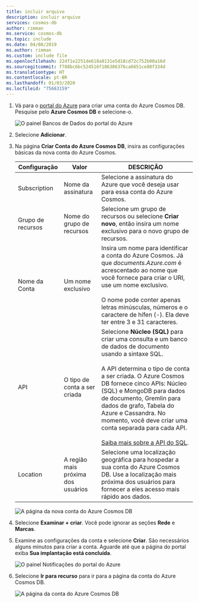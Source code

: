 ```yaml
---
title: incluir arquivo
description: incluir arquivo
services: cosmos-db
author: rimman
ms.service: cosmos-db
ms.topic: include
ms.date: 04/08/2019
ms.author: rimman
ms.custom: include file
ms.openlocfilehash: 22df1e2251de618a0131e5d18cd72c752b00a16d
ms.sourcegitcommit: f788bc6bc524516f186386376ca6651ce80f334d
ms.translationtype: HT
ms.contentlocale: pt-BR
ms.lasthandoff: 01/03/2020
ms.locfileid: "75663159"
---
```

1. Vá para o [portal do Azure](https://portal.azure.com/) para criar uma conta do Azure Cosmos DB. Pesquise pelo **Azure Cosmos DB** e selecione-o.

   ![O painel Bancos de Dados do portal do Azure](./media/cosmos-db-create-dbaccount/create-nosql-db-databases-json-tutorial-1.png)

1. Selecione **Adicionar**.
1. Na página **Criar Conta do Azure Cosmos DB**, insira as configurações básicas da nova conta do Azure Cosmos. 

    |Configuração|Valor|DESCRIÇÃO |
    |---|---|---|
    |Subscription|Nome da assinatura|Selecione a assinatura do Azure que você deseja usar para essa conta do Azure Cosmos. |
    |Grupo de recursos|Nome do grupo de recursos|Selecione um grupo de recursos ou selecione **Criar novo**, então insira um nome exclusivo para o novo grupo de recursos. |
    |Nome da Conta|Um nome exclusivo|Insira um nome para identificar a conta do Azure Cosmos. Já que *documents.Azure.com* é acrescentado ao nome que você fornece para criar o URI, use um nome exclusivo.<br><br>O nome pode conter apenas letras minúsculas, números e o caractere de hífen (-). Ela deve ter entre 3 e 31 caracteres.|
    |API|O tipo de conta a ser criada|Selecione **Núcleo (SQL)** para criar uma consulta e um banco de dados de documento usando a sintaxe SQL. <br><br>A API determina o tipo de conta a ser criada. O Azure Cosmos DB fornece cinco APIs: Núcleo (SQL) e MongoDB para dados de documento, Gremlin para dados de grafo, Tabela do Azure e Cassandra. No momento, você deve criar uma conta separada para cada API. <br><br>[Saiba mais sobre a API do SQL](../articles/cosmos-db/documentdb-introduction.md).|
    |Location|A região mais próxima dos usuários|Selecione uma localização geográfica para hospedar a sua conta do Azure Cosmos DB. Use a localização mais próxima dos usuários para fornecer a eles acesso mais rápido aos dados.|

   ![A página da nova conta do Azure Cosmos DB](./media/cosmos-db-create-dbaccount/azure-cosmos-db-create-account.png)

1. Selecione **Examinar + criar**. Você pode ignorar as seções **Rede** e **Marcas**.

1. Examine as configurações da conta e selecione **Criar**. São necessários alguns minutos para criar a conta. Aguarde até que a página do portal exiba **Sua implantação está concluída**. 

    ![O painel Notificações do portal do Azure](./media/cosmos-db-create-dbaccount/azure-cosmos-db-account-created.png)

1. Selecione **Ir para recurso** para ir para a página da conta do Azure Cosmos DB. 

    ![A página da conta do Azure Cosmos DB](./media/cosmos-db-create-dbaccount/azure-cosmos-db-account-created-2.png)
